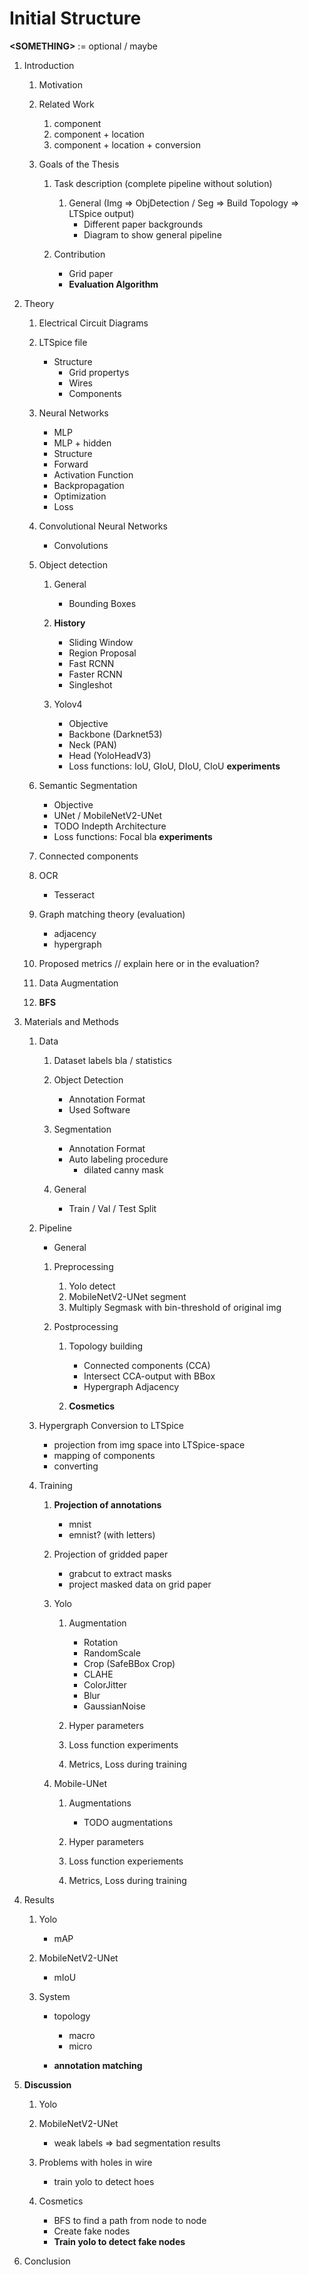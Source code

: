 # Initial Structure

**\<SOMETHING\>** := optional / maybe

1. Introduction
    1. Motivation


    1. Related Work
        1. component
        1. component + location
        1. component + location + conversion

    1. Goals of the Thesis
        1. Task description (complete pipeline without solution)
            1. General (Img => ObjDetection / Seg => Build Topology => LTSpice output)
                - Different paper backgrounds
                - Diagram to show general pipeline

        1. Contribution
            - Grid paper
            - **Evaluation Algorithm**

1. Theory
    1. Electrical Circuit Diagrams

    1. LTSpice file
        - Structure
            - Grid propertys 
            - Wires
            - Components


    1. Neural Networks
        - MLP
        - MLP + hidden
        - Structure
        - Forward 
        - Activation Function
        - Backpropagation 
        - Optimization
        - Loss

    1. Convolutional Neural Networks
        - Convolutions

    1. Object detection
        1. General
            - Bounding Boxes

        1. **History**
            - Sliding Window
            - Region Proposal
            - Fast RCNN
            - Faster RCNN
            - Singleshot

        1. Yolov4
            - Objective
            - Backbone (Darknet53)
            - Neck (PAN)
            - Head (YoloHeadV3)
            - Loss functions: IoU, GIoU, DIoU, CIoU **experiments**

    1. Semantic Segmentation
        - Objective
        - UNet / MobileNetV2-UNet
        - TODO Indepth Architecture
        - Loss functions: Focal bla **experiments**

    1. Connected components

    1. OCR
        - Tesseract

    1. Graph matching theory (evaluation)
        - adjacency
        - hypergraph

    1. Proposed metrics // explain here or in the evaluation?

    1. Data Augmentation

    1. **BFS**

1. Materials and Methods
    1. Data
        1. Dataset labels bla / statistics

        1. Object Detection
            - Annotation Format
            - Used Software

        1. Segmentation
            - Annotation Format
            - Auto labeling procedure
                - dilated canny mask

        1. General 
            - Train / Val / Test Split 

    1. Pipeline
        - General

        1. Preprocessing
            1. Yolo detect
            1. MobileNetV2-UNet segment
            1. Multiply Segmask with bin-threshold of original img
        
        1. Postprocessing
            1. Topology building
                - Connected components (CCA)
                - Intersect CCA-output with BBox
                - Hypergraph Adjacency

            1. **Cosmetics**

    1. Hypergraph Conversion to LTSpice
        - projection from img space into LTSpice-space
        - mapping of components
        - converting 


    1. Training
        1. **Projection of annotations**
            - mnist
            - emnist? (with letters)

        1. Projection of gridded paper 
            - grabcut to extract masks
            - project masked data on grid paper 

        1. Yolo
            1. Augmentation
                - Rotation
                - RandomScale
                - Crop (SafeBBox Crop)
                - CLAHE
                - ColorJitter
                - Blur
                - GaussianNoise

            1. Hyper parameters
            1. Loss function experiments
            1. Metrics, Loss during training

        1. Mobile-UNet
            1. Augmentations
                - TODO augmentations

            1. Hyper parameters
            1. Loss function experiements
            1. Metrics, Loss during training


1. Results
    1. Yolo
        - mAP

    1. MobileNetV2-UNet
        - mIoU

    1. System
        - topology
            - macro 
            - micro
        
        - **annotation matching**
        

1. **Discussion**
    1. Yolo

    1. MobileNetV2-UNet
        - weak labels => bad segmentation results 

    1. Problems with holes in wire
        - train yolo to detect hoes

    1. Cosmetics 
        - BFS to find a path from node to node
        - Create fake nodes 
        - **Train yolo to detect fake nodes**

1. Conclusion

